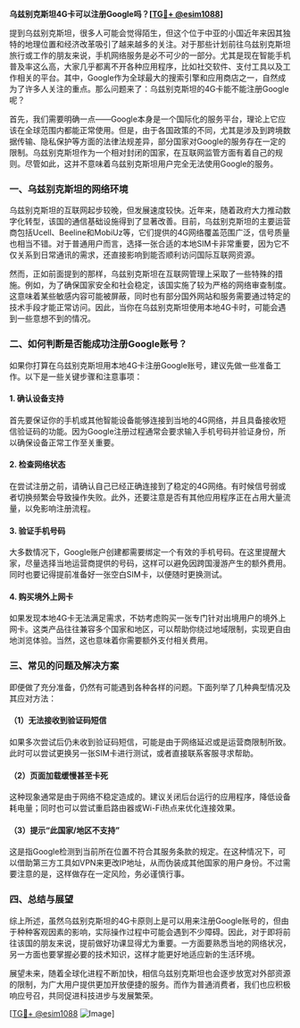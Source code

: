 **乌兹别克斯坦4G卡可以注册Google吗？[[TG💪+ @esim1088](https://t.me/s/esim1088)]**

提到乌兹别克斯坦，很多人可能会觉得陌生，但这个位于中亚的小国近年来因其独特的地理位置和经济改革吸引了越来越多的关注。对于那些计划前往乌兹别克斯坦旅行或工作的朋友来说，手机网络服务是必不可少的一部分。尤其是现在智能手机普及率这么高，大家几乎都离不开各种应用程序，比如社交软件、支付工具以及工作相关的平台。其中，Google作为全球最大的搜索引擎和应用商店之一，自然成为了许多人关注的重点。那么问题来了：乌兹别克斯坦的4G卡能不能注册Google呢？

首先，我们需要明确一点——Google本身是一个国际化的服务平台，理论上它应该在全球范围内都能正常使用。但是，由于各国政策的不同，尤其是涉及到跨境数据传输、隐私保护等方面的法律法规差异，部分国家对Google的服务存在一定的限制。乌兹别克斯坦作为一个相对封闭的国家，在互联网监管方面有着自己的规则。尽管如此，这并不意味着乌兹别克斯坦用户完全无法使用Google的服务。

### 一、乌兹别克斯坦的网络环境

乌兹别克斯坦的互联网起步较晚，但发展速度较快。近年来，随着政府大力推动数字化转型，该国的通信基础设施得到了显著改善。目前，乌兹别克斯坦的主要运营商包括Ucell、Beeline和MobiUz等，它们提供的4G网络覆盖范围广泛，信号质量也相当不错。对于普通用户而言，选择一张合适的本地SIM卡非常重要，因为它不仅关系到日常通讯的需求，还直接影响到能否顺利访问国际互联网资源。

然而，正如前面提到的那样，乌兹别克斯坦在互联网管理上采取了一些特殊的措施。例如，为了确保国家安全和社会稳定，该国实施了较为严格的网络审查制度。这意味着某些敏感内容可能被屏蔽，同时也有部分国外网站和服务需要通过特定的技术手段才能正常访问。因此，当你在乌兹别克斯坦使用本地4G卡时，可能会遇到一些意想不到的情况。

### 二、如何判断是否能成功注册Google账号？

如果你打算在乌兹别克斯坦用本地4G卡注册Google账号，建议先做一些准备工作。以下是一些关键步骤和注意事项：

#### 1. 确认设备支持
首先要保证你的手机或其他智能设备能够连接到当地的4G网络，并且具备接收短信验证码的功能。因为Google注册过程通常会要求输入手机号码并验证身份，所以确保设备正常工作至关重要。

#### 2. 检查网络状态
在尝试注册之前，请确认自己已经正确连接到了稳定的4G网络。有时候信号弱或者切换频繁会导致操作失败。此外，还要注意是否有其他应用程序正在占用大量流量，以免影响注册流程。

#### 3. 验证手机号码
大多数情况下，Google账户创建都需要绑定一个有效的手机号码。在这里提醒大家，尽量选择当地运营商提供的号码，这样可以避免因跨国漫游产生的额外费用。同时也要记得提前准备好一张空白SIM卡，以便随时更换测试。

#### 4. 购买境外上网卡
如果发现本地4G卡无法满足需求，不妨考虑购买一张专门针对出境用户的境外上网卡。这类产品往往兼容多个国家和地区，可以帮助你绕过地域限制，实现更自由地浏览体验。当然，这也意味着你需要额外支付相关费用。

### 三、常见的问题及解决方案

即便做了充分准备，仍然有可能遇到各种各样的问题。下面列举了几种典型情况及其应对方法：

#### （1）无法接收到验证码短信
如果多次尝试后仍未收到验证码短信，可能是由于网络延迟或是运营商限制所致。此时可以尝试更换另一张SIM卡进行测试，或者直接联系客服寻求帮助。

#### （2）页面加载缓慢甚至卡死
这种现象通常是由于网络不稳定造成的。建议关闭后台运行的应用程序，降低设备耗电量；同时也可以尝试重启路由器或Wi-Fi热点来优化连接效果。

#### （3）提示“此国家/地区不支持”
这是指Google检测到当前所在位置不符合其服务条款的规定。在这种情况下，可以借助第三方工具如VPN来更改IP地址，从而伪装成其他国家的用户身份。不过需要注意的是，这样做存在一定风险，务必谨慎行事。

### 四、总结与展望

综上所述，虽然乌兹别克斯坦的4G卡原则上是可以用来注册Google账号的，但由于种种客观因素的影响，实际操作过程中可能会遇到不少障碍。因此，对于即将前往该国的朋友来说，提前做好功课显得尤为重要。一方面要熟悉当地的网络状况，另一方面也要掌握必要的技术知识，这样才能更好地适应新的生活环境。

展望未来，随着全球化进程不断加快，相信乌兹别克斯坦也会逐步放宽对外部资源的限制，为广大用户提供更加开放便捷的服务。而作为普通消费者，我们也应积极响应号召，共同促进科技进步与发展繁荣。

[[TG💪+ @esim1088](https://t.me/s/esim1088) ![Image](https://i.postimg.cc/4NQfJmqS/Snipaste-2025-05-13-00-14-12.png)]